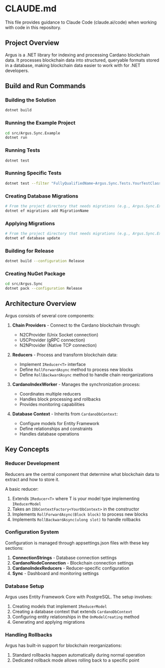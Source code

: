 # CLAUDE.md

This file provides guidance to Claude Code (claude.ai/code) when working with code in this repository.

## Project Overview

Argus is a .NET library for indexing and processing Cardano blockchain data. It processes blockchain data into structured, queryable formats stored in a database, making blockchain data easier to work with for .NET developers.

## Build and Run Commands

### Building the Solution
```bash
dotnet build
```

### Running the Example Project
```bash
cd src/Argus.Sync.Example
dotnet run
```

### Running Tests
```bash
dotnet test
```

### Running Specific Tests
```bash
dotnet test --filter "FullyQualifiedName~Argus.Sync.Tests.YourTestClassName"
```

### Creating Database Migrations
```bash
# From the project directory that needs migrations (e.g., Argus.Sync.Example)
dotnet ef migrations add MigrationName
```

### Applying Migrations
```bash
# From the project directory that needs migrations (e.g., Argus.Sync.Example)
dotnet ef database update
```

### Building for Release
```bash
dotnet build --configuration Release
```

### Creating NuGet Package
```bash
cd src/Argus.Sync
dotnet pack --configuration Release
```

## Architecture Overview

Argus consists of several core components:

1. **Chain Providers** - Connect to the Cardano blockchain through:
   - N2CProvider (Unix Socket connection)
   - U5CProvider (gRPC connection)
   - N2NProvider (Native TCP connection)

2. **Reducers** - Process and transform blockchain data:
   - Implement `IReducer<T>` interface
   - Define `RollForwardAsync` method to process new blocks
   - Define `RollBackwardAsync` method to handle chain reorganizations

3. **CardanoIndexWorker** - Manages the synchronization process:
   - Coordinates multiple reducers
   - Handles block processing and rollbacks
   - Provides monitoring capabilities

4. **Database Context** - Inherits from `CardanoDbContext`:
   - Configure models for Entity Framework
   - Define relationships and constraints
   - Handles database operations

## Key Concepts

### Reducer Development
Reducers are the central component that determine what blockchain data to extract and how to store it.

A basic reducer:
1. Extends `IReducer<T>` where T is your model type implementing `IReducerModel`
2. Takes an `IDbContextFactory<YourDbContext>` in the constructor
3. Implements `RollForwardAsync(Block block)` to process new blocks
4. Implements `RollBackwardAsync(ulong slot)` to handle rollbacks

### Configuration System
Configuration is managed through appsettings.json files with these key sections:

1. **ConnectionStrings** - Database connection settings
2. **CardanoNodeConnection** - Blockchain connection settings
3. **CardanoIndexReducers** - Reducer-specific configuration
4. **Sync** - Dashboard and monitoring settings

### Database Setup
Argus uses Entity Framework Core with PostgreSQL. The setup involves:

1. Creating models that implement `IReducerModel`
2. Creating a database context that extends `CardanoDbContext`
3. Configuring entity relationships in the `OnModelCreating` method
4. Generating and applying migrations

### Handling Rollbacks
Argus has built-in support for blockchain reorganizations:

1. Standard rollbacks happen automatically during normal operation
2. Dedicated rollback mode allows rolling back to a specific point